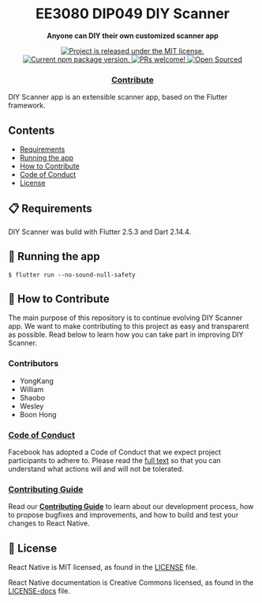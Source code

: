 <h1 align="center">
    EE3080 DIP049 DIY Scanner
</h1>

<p align="center">
  <strong>Anyone can DIY their own customized scanner app</strong><br>
</p>

<p align="center">
  <a href="https://github.com/facebook/react-native/blob/HEAD/LICENSE">
    <img src="https://img.shields.io/badge/license-MIT-blue.svg" alt="Project is released under the MIT license." />
  </a>
  <a href="https://www.npmjs.org/package/react-native">
    <img src="https://img.shields.io/npm/v/react-native?color=brightgreen&label=npm%20package" alt="Current npm package version." />
  </a>
  <a href="https://reactnative.dev/docs/contributing">
    <img src="https://img.shields.io/badge/PRs-welcome-brightgreen.svg" alt="PRs welcome!" />
  </a>
  <a href="https://reactnative.dev/docs/contributing">
    <img src="https://badges.frapsoft.com/os/v2/open-source.svg?v=103" alt="Open Sourced" />
  </a>
</p>

<h3 align="center">
  <a href="https://reactnative.dev/docs/contributing">Contribute</a>
</h3>

DIY Scanner app is an extensible scanner app, based on the Flutter framework.

## Contents

- [Requirements](#-requirements)
- [Running the app](#-running-the-app)
- [How to Contribute](#-how-to-contribute)
- [Code of Conduct](#code-of-conduct)
- [License](#-license)


## 📋 Requirements

DIY Scanner was build with Flutter 2.5.3 and Dart 2.14.4.

## 🎉 Running the app

```
$ flutter run --no-sound-null-safety
```

## 👏 How to Contribute

The main purpose of this repository is to continue evolving DIY Scanner app. We want to make contributing to this project as easy and transparent as possible. Read below to learn how you can take part in improving DIY Scanner.

### Contributors
- YongKang
- William
- Shaobo
- Wesley
- Boon Hong

### [Code of Conduct][code]

Facebook has adopted a Code of Conduct that we expect project participants to adhere to.
Please read the [full text][code] so that you can understand what actions will and will not be tolerated.

[code]: https://code.fb.com/codeofconduct/

### [Contributing Guide][contribute]

Read our [**Contributing Guide**][contribute] to learn about our development process, how to propose bugfixes and improvements, and how to build and test your changes to React Native.

[contribute]: https://reactnative.dev/docs/contributing


## 📄 License

React Native is MIT licensed, as found in the [LICENSE][l] file.

React Native documentation is Creative Commons licensed, as found in the [LICENSE-docs][ld] file.

[l]: https://github.com/facebook/react-native/blob/HEAD/LICENSE
[ld]: https://github.com/facebook/react-native/blob/HEAD/LICENSE-docs
